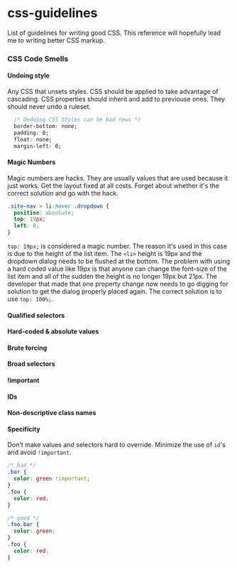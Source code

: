 # css-guidelines
List of guidelines for writing good CSS.  This reference will hopefully lead me to writing better CSS markup.

### CSS Code Smells  

#### Undoing style
Any CSS that unsets styles.  CSS should be applied to take advantage of cascading.
CSS properties should inherit and add to previouse ones.
They should never undo a ruleset.

```css
  /* Undoing CSS Styles can be bad news */
  border-bottom: none;
  padding: 0;
  float: none;
  margin-left: 0;
```

#### Magic Numbers
Magic numbers are hacks.  They are usually values that are used because it just works.
Get the layout fixed at all costs.  Forget about whether it's the correct 
solution and go with the hack.

```css
.site-nav > li:hover .dropdown {
  position: absolute;
  top: 19px;
  left: 0;
}
```

```top: 19px;``` is considered a magic number.  The reason it's used in this case
is due to the height of the list item.  The ```<li>``` height is 19px and the dropdown
dialog needs to be flushed at the bottom.  The problem with using a hard coded value
like 19px is that anyone can change the font-size of the list item and all of the 
sudden the height is no longer 19px but 21px.  The developer that made that one
property change now needs to go digging for solution to get the dialog properly
placed again.  The correct solution is to use ```top: 100%;```.

#### Qualified selectors

#### Hard-coded & absolute values

#### Brute forcing

#### Broad selectors

#### !important 

#### IDs

#### Non-descriptive class names

#### Specificity

Don't make values and selectors hard to override. Minimize the use of `id`'s
and avoid `!important`.

```css
/* bad */
.bar {
  color: green !important;
}
.foo {
  color: red;
}

/* good */
.foo.bar {
  color: green;
}
.foo {
  color: red;
}
```
